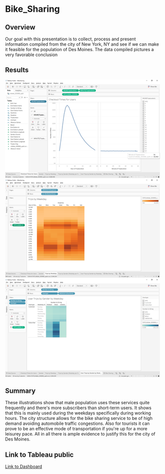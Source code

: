# Bike_Sharing

## Overview

Our goal with this presentation is to collect, process and present information compiled from the city of New York, NY and see if we can make it feasible for the population of Des Moines. The data compiled pictures a very favorable conclusion

## Results
![Usage](https://github.com/l-javier-garcia/new-repo/blob/main/Bike%20sharing1.png)
![weekday](https://github.com/l-javier-garcia/new-repo/blob/main/weekday.png)
![GWDH](https://github.com/l-javier-garcia/new-repo/blob/main/TGW.png)


## Summary
These illustrations show that male population uses these services quite frequently and there's more subscribers than short-term users. It shows that this is mainly used during the weekdays specifically during working hours. The city structure allows for the bike sharing service to be of high demand avoiding automobile traffic congestions. Also for tourists it can prove to be an effective mode of transportation if you're up for a more leisurey pace. All in all there is ample evidence to justify this for the city of Des Moines.  

## Link to Tableau public
[Link to Dashboard](https://public.tableau.com/views/Bikesharing_16440789176210/BikeSharing?:language=en-US&:display_count=n&:origin=viz_share_link)
